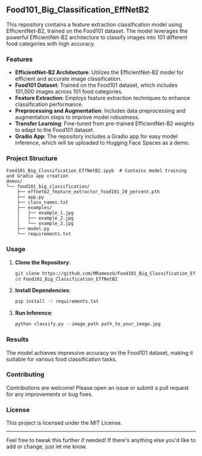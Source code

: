 
## Food101_Big_Classification_EffNetB2

This repository contains a feature extraction classification model using EfficientNet-B2, trained on the Food101 dataset. The model leverages the powerful EfficientNet-B2 architecture to classify images into 101 different food categories with high accuracy.

### Features
- **EfficientNet-B2 Architecture**: Utilizes the EfficientNet-B2 model for efficient and accurate image classification.
- **Food101 Dataset**: Trained on the Food101 dataset, which includes 101,000 images across 101 food categories.
- **Feature Extraction**: Employs feature extraction techniques to enhance classification performance.
- **Preprocessing and Augmentation**: Includes data preprocessing and augmentation steps to improve model robustness.
- **Transfer Learning**: Fine-tuned from pre-trained EfficientNet-B2 weights to adapt to the Food101 dataset.
- **Gradio App**: The repository includes a Gradio app for easy model inference, which will be uploaded to Hugging Face Spaces as a demo.

### Project Structure
```
Food101_Big_Classification_EffNetB2.ipyb  # Contains model training and Gradio app creation
demos/
└── food101_big_classification/
    ├── effnetb2_feature_extractor_food101_20_percent.pth
    ├── app.py
    ├── class_names.txt
    ├── examples/
    │   ├── example_1.jpg
    │   ├── example_2.jpg
    │   └── example_3.jpg
    ├── model.py
    └── requirements.txt
```

### Usage
1. **Clone the Repository**:
   ```bash
   git clone https://github.com/MRameezU/Food101_Big_Classification_EffNetB2.git
   cd Food101_Big_Classification_EffNetB2
   ```
2. **Install Dependencies**:
   ```bash
   pip install -r requirements.txt
   ```
3. **Run Inference**:
   ```python
   python classify.py --image_path path_to_your_image.jpg
   ```

### Results
The model achieves impressive accuracy on the Food101 dataset, making it suitable for various food classification tasks.

### Contributing
Contributions are welcome! Please open an issue or submit a pull request for any improvements or bug fixes.

### License
This project is licensed under the MIT License.

---

Feel free to tweak this further if needed! If there's anything else you'd like to add or change, just let me know.
